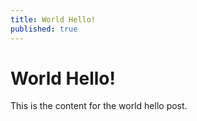 ```yaml
---
title: World Hello!
published: true
---
```


# World Hello!

This is the content for the world hello post.
